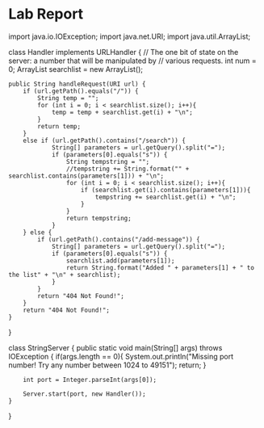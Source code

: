 # Lab Report

import java.io.IOException;
import java.net.URI;
import java.util.ArrayList;

class Handler implements URLHandler {
    // The one bit of state on the server: a number that will be manipulated by
    // various requests.
    int num = 0;
    ArrayList<String> searchlist = new ArrayList<String>();

    public String handleRequest(URI url) {
        if (url.getPath().equals("/")) {
            String temp = "";
            for (int i = 0; i < searchlist.size(); i++){
                temp = temp + searchlist.get(i) + "\n";
            }
            return temp;
        }
        else if (url.getPath().contains("/search")) {
                String[] parameters = url.getQuery().split("=");
                if (parameters[0].equals("s")) {
                    String tempstring = "";
                    //tempstring += String.format("" + searchlist.contains(parameters[1])) + "\n";
                    for (int i = 0; i < searchlist.size(); i++){
                        if (searchlist.get(i).contains(parameters[1])){
                            tempstring += searchlist.get(i) + "\n";
                        }
                    }
                    return tempstring; 
                }
        } else {
            if (url.getPath().contains("/add-message")) {
                String[] parameters = url.getQuery().split("=");
                if (parameters[0].equals("s")) {
                    searchlist.add(parameters[1]);
                    return String.format("Added " + parameters[1] + " to the list" + "\n" + searchlist);
                }
            }
            return "404 Not Found!";
        }
        return "404 Not Found!";
    }
}

class StringServer {
    public static void main(String[] args) throws IOException {
        if(args.length == 0){
            System.out.println("Missing port number! Try any number between 1024 to 49151");
            return;
        }

        int port = Integer.parseInt(args[0]);

        Server.start(port, new Handler());
    }
}

